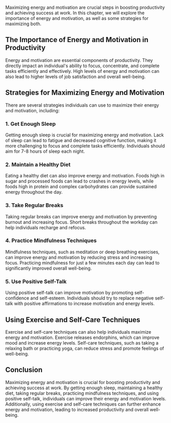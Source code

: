 
Maximizing energy and motivation are crucial steps in boosting productivity and achieving success at work. In this chapter, we will explore the importance of energy and motivation, as well as some strategies for maximizing both.

## The Importance of Energy and Motivation in Productivity

Energy and motivation are essential components of productivity. They directly impact an individual's ability to focus, concentrate, and complete tasks efficiently and effectively. High levels of energy and motivation can also lead to higher levels of job satisfaction and overall well-being.

## Strategies for Maximizing Energy and Motivation

There are several strategies individuals can use to maximize their energy and motivation, including:

### 1\. Get Enough Sleep

Getting enough sleep is crucial for maximizing energy and motivation. Lack of sleep can lead to fatigue and decreased cognitive function, making it more challenging to focus and complete tasks efficiently. Individuals should aim for 7-8 hours of sleep each night.

### 2\. Maintain a Healthy Diet

Eating a healthy diet can also improve energy and motivation. Foods high in sugar and processed foods can lead to crashes in energy levels, while foods high in protein and complex carbohydrates can provide sustained energy throughout the day.

### 3\. Take Regular Breaks

Taking regular breaks can improve energy and motivation by preventing burnout and increasing focus. Short breaks throughout the workday can help individuals recharge and refocus.

### 4\. Practice Mindfulness Techniques

Mindfulness techniques, such as meditation or deep breathing exercises, can improve energy and motivation by reducing stress and increasing focus. Practicing mindfulness for just a few minutes each day can lead to significantly improved overall well-being.

### 5\. Use Positive Self-Talk

Using positive self-talk can improve motivation by promoting self-confidence and self-esteem. Individuals should try to replace negative self-talk with positive affirmations to increase motivation and energy levels.

## Using Exercise and Self-Care Techniques

Exercise and self-care techniques can also help individuals maximize energy and motivation. Exercise releases endorphins, which can improve mood and increase energy levels. Self-care techniques, such as taking a relaxing bath or practicing yoga, can reduce stress and promote feelings of well-being.

## Conclusion

Maximizing energy and motivation is crucial for boosting productivity and achieving success at work. By getting enough sleep, maintaining a healthy diet, taking regular breaks, practicing mindfulness techniques, and using positive self-talk, individuals can improve their energy and motivation levels. Additionally, using exercise and self-care techniques can further enhance energy and motivation, leading to increased productivity and overall well-being.
